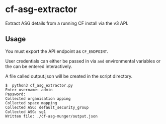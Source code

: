 # cf-asg-extractor

Extract ASG details from a running CF install via the v3 API.

## Usage

You must export the API endpoint as `CF_ENDPOINT`.

User credentials can either be passed in via `` and `` environmental variables or the can be entered interactively.

A file called output.json will be created in the script directory.

```
$  python3 cf_asg_extractor.py 
Enter username: admin
Password: 
Collected organisation apping
Collected space mapping
Collected ASG: default_security_group
Collected ASG: sg1
Written file: ./cf-asg-munger/output.json
```